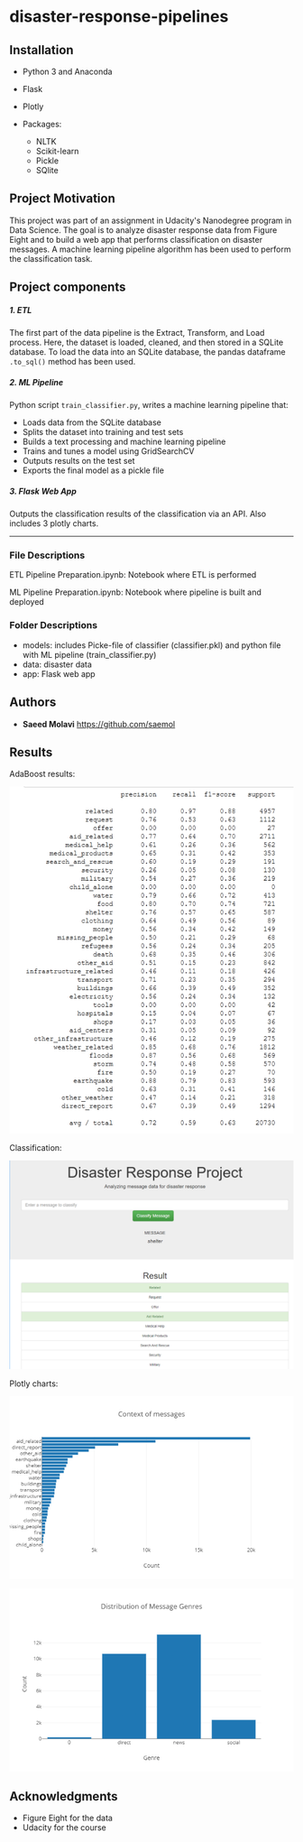 # disaster-response-pipelines
## Installation

- Python 3 and Anaconda

- Flask
- Plotly
- Packages:
  - NLTK
  - Scikit-learn
  - Pickle
  - SQlite

## 

## Project Motivation

This project was part of an assignment in Udacity's Nanodegree program in Data Science. The goal is to analyze disaster response data from Figure Eight and to build a web app that performs classification on disaster messages. A machine learning pipeline algorithm has been used to perform the classification task.

## 

## Project components

##### 1. ETL

The first part of the data pipeline is the Extract, Transform, and Load process. Here, the dataset is loaded, cleaned, and then stored in a SQLite database. To load the data into an SQLite database, the pandas dataframe `.to_sql()` method has been used.



##### 2. ML Pipeline

Python script `train_classifier.py`, writes a machine learning pipeline that:

- Loads data from the SQLite database
- Splits the dataset into training and test sets
- Builds a text processing and machine learning pipeline
- Trains and tunes a model using GridSearchCV
- Outputs results on the test set
- Exports the final model as a pickle file



##### 3. Flask Web App

Outputs the classification results of the classification via an API. Also includes 3 plotly charts.

----------------------------------------------------------------------------------------------------------------------------------------------------------

### File Descriptions

ETL Pipeline Preparation.ipynb: Notebook where ETL is performed

ML Pipeline Preparation.ipynb: Notebook where pipeline is built and deployed

### Folder Descriptions

- models: includes Picke-file of classifier (classifier.pkl) and python file with ML pipeline (train_classifier.py)
- data: disaster data
- app: Flask web app



## Authors

- **Saeed Molavi** https://github.com/saemol

## 

## Results

AdaBoost results:

![AdaBoost](https://github.com/saemol/disaster-response-pipelines/blob/master/screenshots/AdaBoost%20results.png)



Classification:

![disaster](https://github.com/saemol/disaster-response-pipelines/blob/master/screenshots/disaster.png)



Plotly charts:

![context](https://github.com/saemol/disaster-response-pipelines/blob/master/screenshots/context.png)

![distribution](https://github.com/saemol/disaster-response-pipelines/blob/master/screenshots/newplot.png)

## Acknowledgments

- Figure Eight for the data
- Udacity for the course